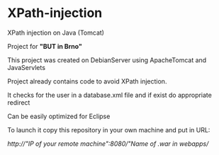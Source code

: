 # XPath-injection
XPath injection on Java (Tomcat)

Project for **"BUT in Brno"**

This project was created on DebianServer using ApacheTomcat and JavaServlets

Project already contains code to avoid XPath injection.

It checks for the user in a database.xml file and if exist do appropriate redirect

Can be easily optimized for Eclipse

To launch it copy this repository in your own machine and put in URL: 

*http://"IP of your remote machine":8080/"Name of .war in webapps/*
